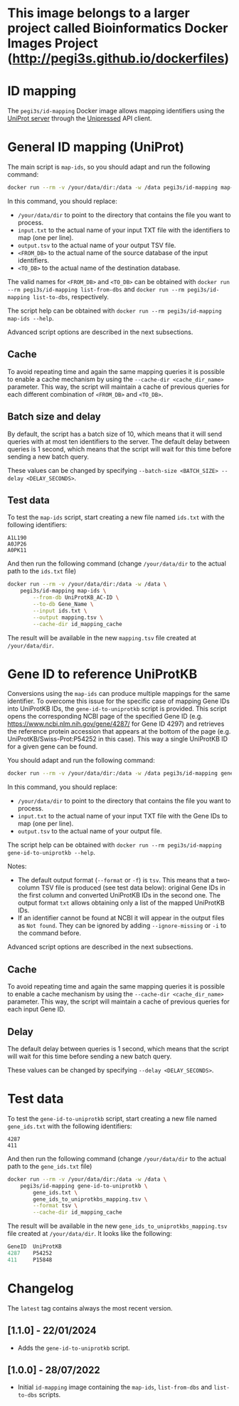 # This image belongs to a larger project called Bioinformatics Docker Images Project (http://pegi3s.github.io/dockerfiles)

# ID mapping

The `pegi3s/id-mapping` Docker image allows mapping identifiers using the [UniProt server](https://www.uniprot.org/id-mapping/) through the [Unipressed](https://github.com/multimeric/Unipressed) API client.

# General ID mapping (UniProt)

The main script is `map-ids`, so you should adapt and run the following command:
```sh
docker run --rm -v /your/data/dir:/data -w /data pegi3s/id-mapping map-ids --from-db <FROM_DB> --to-db <TO_DB> --input input.txt --output output.tsv
```

In this command, you should replace:
- `/your/data/dir` to point to the directory that contains the file you want to process.
- `input.txt` to the actual name of your input TXT file with the identifiers to map (one per line).
- `output.tsv` to the actual name of your output TSV file.
- `<FROM_DB>` to the actual name of the source database of the input identifiers.
- `<TO_DB>` to the actual name of the destination database.

The valid names for `<FROM_DB>` and `<TO_DB>` can be obtained with `docker run --rm pegi3s/id-mapping list-from-dbs` and `docker run --rm pegi3s/id-mapping list-to-dbs`, respectively.

The script help can be obtained with `docker run --rm pegi3s/id-mapping map-ids --help`.

Advanced script options are described in the next subsections.

## Cache

To avoid repeating time and again the same mapping queries it is possible to enable a cache mechanism by using the `--cache-dir <cache_dir_name>` parameter. This way, the script will maintain a cache of previous queries for each different combination of `<FROM_DB>` and `<TO_DB>`.

## Batch size and delay

By default, the script has a batch size of 10, which means that it will send queries with at most ten identifiers to the server. The default delay between queries is 1 second, which means that the script will wait for this time before sending a new batch query.

These values can be changed by specifying `--batch-size <BATCH_SIZE> --delay <DELAY_SECONDS>`.

## Test data

To test the `map-ids` script, start creating a new file named `ids.txt` with the following identifiers:

```
A1L190
A0JP26
A0PK11
```

And then run the following command (change `/your/data/dir` to the actual path to the `ids.txt` file)

```sh
docker run --rm -v /your/data/dir:/data -w /data \
    pegi3s/id-mapping map-ids \
        --from-db UniProtKB_AC-ID \
        --to-db Gene_Name \
        --input ids.txt \
        --output mapping.tsv \
        --cache-dir id_mapping_cache
```

The result will be available in the new `mapping.tsv` file created at `/your/data/dir`.

# Gene ID to reference UniProtKB

Conversions using the `map-ids` can produce multiple mappings for the same identifier. To overcome this issue for the specific case of mapping Gene IDs into UniProtKB IDs, the `gene-id-to-uniprotkb` script is provided. This script opens the corresponding NCBI page of the specified Gene ID (e.g. https://www.ncbi.nlm.nih.gov/gene/4287/ for Gene ID 4297) and retrieves the reference protein accession that appears at the bottom of the page (e.g. UniProtKB/Swiss-Prot:P54252 in this case). This way a single UniProtKB ID for a given gene can be found.

You should adapt and run the following command: 
```sh
docker run --rm -v /your/data/dir:/data -w /data pegi3s/id-mapping gene-id-to-uniprotkb input.txt output.tsv
```

In this command, you should replace:
- `/your/data/dir` to point to the directory that contains the file you want to process.
- `input.txt` to the actual name of your input TXT file with the Gene IDs to map (one per line).
- `output.tsv` to the actual name of your output file.

The script help can be obtained with `docker run --rm pegi3s/id-mapping gene-id-to-uniprotkb --help`.

Notes:
- The default output format (`--format` or `-f`) is `tsv`. This means that a two-column TSV file is produced (see test data below): original Gene IDs in the first column and converted UniProtKB IDs in the second one. The output format `txt` allows obtaining only a list of the mapped UniProtKB IDs.
- If an identifier cannot be found at NCBI it will appear in the output files as `Not found`. They can be ignored by adding `--ignore-missing` or `-i` to the command before.

Advanced script options are described in the next subsections.

## Cache

To avoid repeating time and again the same mapping queries it is possible to enable a cache mechanism by using the `--cache-dir <cache_dir_name>` parameter. This way, the script will maintain a cache of previous queries for each input Gene ID.

## Delay

The default delay between queries is 1 second, which means that the script will wait for this time before sending a new batch query.

These values can be changed by specifying `--delay <DELAY_SECONDS>`.

# Test data

To test the `gene-id-to-uniprotkb` script, start creating a new file named `gene_ids.txt` with the following identifiers:

```
4287
411
```

And then run the following command (change `/your/data/dir` to the actual path to the `gene_ids.txt` file)

```sh
docker run --rm -v /your/data/dir:/data -w /data \
    pegi3s/id-mapping gene-id-to-uniprotkb \
        gene_ids.txt \
        gene_ids_to_uniprotkbs_mapping.tsv \
        --format tsv \
        --cache-dir id_mapping_cache
```

The result will be available in the new `gene_ids_to_uniprotkbs_mapping.tsv` file created at `/your/data/dir`. It looks like the following:
```ts
GeneID  UniProtKB
4287    P54252
411     P15848
```

# Changelog

The `latest` tag contains always the most recent version.

## [1.1.0] - 22/01/2024

- Adds the `gene-id-to-uniprotkb` script.

## [1.0.0] - 28/07/2022

- Initial `id-mapping` image containing the `map-ids`, `list-from-dbs` and `list-to-dbs` scripts.